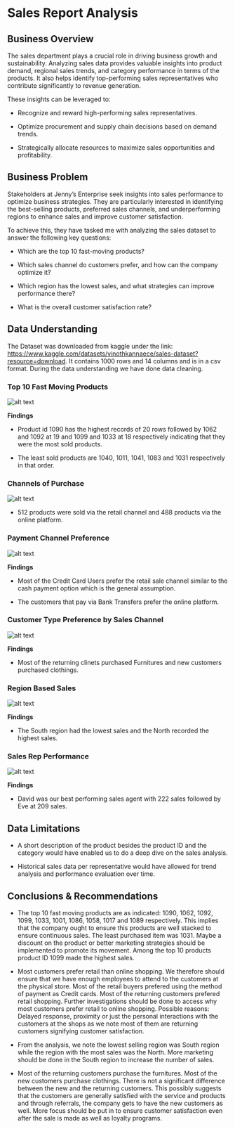 # **Sales Report Analysis**

## Business Overview

The sales department plays a crucial role in driving business growth and sustainability. Analyzing sales data provides valuable insights into product demand, regional sales trends, and category performance in terms of the products. It also helps identify top-performing sales representatives who contribute significantly to revenue generation.

These insights can be leveraged to:

* Recognize and reward high-performing sales representatives.

* Optimize procurement and supply chain decisions based on demand trends.

* Strategically allocate resources to maximize sales opportunities and profitability.


## Business Problem

Stakeholders at Jenny’s Enterprise seek insights into sales performance to optimize business strategies. They are particularly interested in identifying the best-selling products, preferred sales channels, and underperforming regions to enhance sales and improve customer satisfaction.

To achieve this, they have tasked me with analyzing the sales dataset to answer the following key questions:

* Which are the top 10 fast-moving products?

* Which sales channel do customers prefer, and how can the company optimize it?

* Which region has the lowest sales, and what strategies can improve performance there?

* What is the overall customer satisfaction rate?


## Data Understanding

The Dataset was downloaded from kaggle under the link: https://www.kaggle.com/datasets/vinothkannaece/sales-dataset?resource=download. It contains 1000 rows and 14 columns and is in a csv format. During the data understanding we have done data cleaning.


### Top 10 Fast Moving Products

![alt text](image.png)

**Findings**

* Product id 1090 has the highest records of 20 rows followed by 1062 and 1092 at 19 and 1099 and 1033 at 18 respectively indicating that they were the most sold products.

* The least sold products are 1040, 1011, 1041, 1083 and 1031 respectively in that order.


### Channels of Purchase

![alt text](image-1.png)    

* 512 products were sold via the retail channel and 488 products via the online platform.

### Payment Channel Preference

![alt text](image-2.png)

**Findings**

* Most of the Credit Card Users prefer the retail sale channel similar to the cash payment option which is the general assumption.

* The customers that pay via Bank Transfers prefer the online platform.


### Customer Type Preference by Sales Channel

![alt text](image-3.png)

**Findings**

* Most of the returning clinets purchased Furnitures and new customers purchased clothings.


### Region Based Sales

![alt text](image-5.png)

**Findings**

* The South region had the lowest sales and the North recorded the highest sales.


### Sales Rep Performance

![alt text](images/image-6.png)

**Findings**

* David was our best performing sales agent with 222 sales followed by Eve at 209 sales.


## Data Limitations

* A short description of the product besides the product ID and the category would have enabled us to do a deep dive on the sales analysis.

* Historical sales data per representative would have allowed for trend analysis and performance evaluation over time.


## Conclusions & Recommendations

* The top 10 fast moving products are as indicated: 1090, 1062, 1092, 1099, 1033, 1001, 1086, 1058, 1017 and 1089 respectively. This implies that the company ought to ensure this products are well stacked to ensure continuous sales. The least purchased item was 1031. Maybe a discount on the product or better marketing strategies should be implemented to promote its movement. Among the top 10 products product ID 1099 made the highest sales.

* Most customers prefer retail than online shopping. We therefore should ensure that we have enough employees to attend to the customers at the physical store. Most of the retail buyers prefered using the method of payment as Credit cards. Most of the returning customers prefered retail shopping. Further investigations should be done to access why most customers prefer retail to online shopping. Possible reasons: Delayed response, proximity or just the personal interactions with the customers at the shops as we note most of them are returning customers signifying customer satisfaction. 

* From the analysis, we note the lowest selling region was South region while the region with the most sales was the North. More marketing should be done in the South region to increase the number of sales.

* Most of the returning customers purchase the furnitures. Most of the new customers purchase clothings. There is not a significant difference between the new and the returning customers. This possibly suggests that the customers are generally satisfied with the service and products and through referrals, the company gets to have the new customers as well. More focus should be put in to ensure customer satisfaction even after the sale is made as well as loyalty programs.





